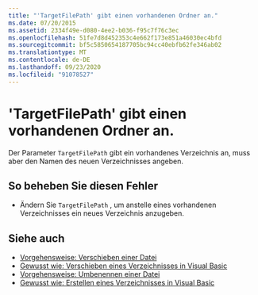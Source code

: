 ```yaml
---
title: "'TargetFilePath' gibt einen vorhandenen Ordner an."
ms.date: 07/20/2015
ms.assetid: 2334f49e-d080-4ee2-b036-f95c7f76c3ec
ms.openlocfilehash: 51fe7d8d452353c4e662f173e851a46030ec4bfd
ms.sourcegitcommit: bf5c5850654187705bc94cc40ebfb62fe346ab02
ms.translationtype: MT
ms.contentlocale: de-DE
ms.lasthandoff: 09/23/2020
ms.locfileid: "91078527"
---
```

# <a name="targetfilepath-specifies-an-existing-folder"></a>'TargetFilePath' gibt einen vorhandenen Ordner an.

Der Parameter `TargetFilePath` gibt ein vorhandenes Verzeichnis an, muss aber den Namen des neuen Verzeichnisses angeben.  
  
## <a name="to-correct-this-error"></a>So beheben Sie diesen Fehler  
  
- Ändern Sie `TargetFilePath` , um anstelle eines vorhandenen Verzeichnisses ein neues Verzeichnis anzugeben.  
  
## <a name="see-also"></a>Siehe auch

- [Vorgehensweise: Verschieben einer Datei](../developing-apps/programming/drives-directories-files/how-to-move-a-file.md)
- [Gewusst wie: Verschieben eines Verzeichnisses in Visual Basic](/previous-versions/visualstudio/visual-studio-2010/ct88d1f1(v=vs.100))
- [Vorgehensweise: Umbenennen einer Datei](../developing-apps/programming/drives-directories-files/how-to-rename-a-file.md)
- [Gewusst wie: Erstellen eines Verzeichnisses in Visual Basic](/previous-versions/visualstudio/visual-studio-2010/45we914z(v=vs.100))
